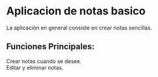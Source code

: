 # Aplicacion de notas basico
La aplicación en general consiste en crear notas sencillas.

## Funciones Principales:
Crear notas cuando se desee.<br>
Editar y eliminar notas. 
